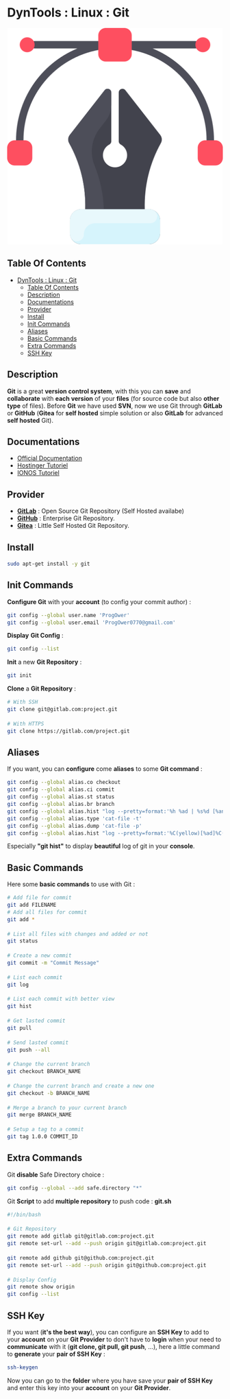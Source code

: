 # DynTools : Linux : Git

![Icon](../../icon.png)

## Table Of Contents

- [DynTools : Linux : Git](#dyntools--linux--git)
  - [Table Of Contents](#table-of-contents)
  - [Description](#description)
  - [Documentations](#documentations)
  - [Provider](#provider)
  - [Install](#install)
  - [Init Commands](#init-commands)
  - [Aliases](#aliases)
  - [Basic Commands](#basic-commands)
  - [Extra Commands](#extra-commands)
  - [SSH Key](#ssh-key)

## Description

**Git** is a great **version control system**, with this you can **save** and **collaborate** with **each version** of your **files** (for source code but also **other type** of files). Before **Git** we have used **SVN**, now we use Git through **GitLab** or **GitHub** (**Gitea** for **self hosted** simple solution or also **GitLab** for advanced **self hosted** Git).

## Documentations

- [Official Documentation](https://git-scm.com/doc)
- [Hostinger Tutoriel](https://www.hostinger.fr/tutoriels/tuto-git)
- [IONOS Tutoriel](https://www.ionos.fr/digitalguide/sites-internet/developpement-web/tutoriel-git/)

## Provider

- **[GitLab](https://gitlab.com/)** : Open Source Git Repository (Self Hosted availabe)
- **[GitHub](https://github.com/)** : Enterprise Git Repository.
- **[Gitea](https://gitea.io/en-us/)** : Little Self Hosted Git Repository.

## Install

```bash
sudo apt-get install -y git
```

## Init Commands

**Configure Git** with your **account** (to config your commit author) :

```bash
git config --global user.name 'ProgOwer'
git config --global user.email 'ProgOwer0770@gmail.com'
```

**Display** **Git Config** :

```bash
git config --list
```

**Init** a new **Git Repository** :

```bash
git init
```

**Clone** a **Git Repository** :

```bash
# With SSH
git clone git@gitlab.com:project.git

# With HTTPS
git clone https://gitlab.com/project.git
```

## Aliases

If you want, you can **configure** come **aliases** to some **Git command** :

```bash
git config --global alias.co checkout
git config --global alias.ci commit
git config --global alias.st status
git config --global alias.br branch
git config --global alias.hist "log --pretty=format:'%h %ad | %s%d [%an]' --graph --date=short"
git config --global alias.type 'cat-file -t'
git config --global alias.dump 'cat-file -p'
git config --global alias.hist "log --pretty=format:'%C(yellow)[%ad]%C(reset) %C(green)[%h]%C(reset) | %C(red)%s %C(bold red){{%an}}%C(reset) %C(blue)%d%C(reset)' --graph --date=short"
```

Especially **"git hist"** to display **beautiful** log of git in your **console**.

## Basic Commands

Here some **basic commands** to use with Git :

```bash
# Add file for commit
git add FILENAME
# Add all files for commit
git add *

# List all files with changes and added or not
git status

# Create a new commit
git commit -m "Commit Message"

# List each commit
git log

# List each commit with better view
git hist

# Get lasted commit
git pull

# Send lasted commit
git push --all

# Change the current branch
git checkout BRANCH_NAME

# Change the current branch and create a new one
git checkout -b BRANCH_NAME

# Merge a branch to your current branch
git merge BRANCH_NAME

# Setup a tag to a commit
git tag 1.0.0 COMMIT_ID
```

## Extra Commands

Git **disable** Safe Directory choice :

```bash
git config --global --add safe.directory "*"
```

Git **Script** to add **multiple repository** to push code : **git.sh**

```bash
#!/bin/bash

# Git Repository
git remote add gitlab git@gitlab.com:project.git
git remote set-url --add --push origin git@gitlab.com:project.git

git remote add github git@github.com:project.git
git remote set-url --add --push origin git@github.com:project.git

# Display Config
git remote show origin
git config --list
```

## SSH Key

If you want (**it's the best way**), you can configure an **SSH Key** to add to your **account** on your **Git Provider** to don't have to **login** when your need to **communicate** with it (**git clone, git pull, git push**, ...), here a little command to **generate** your **pair of SSH Key** :

```bash
ssh-keygen
```

Now you can go to the **folder** where you have save your **pair of SSH Key** and enter this key into your **account** on your **Git Provider**.
